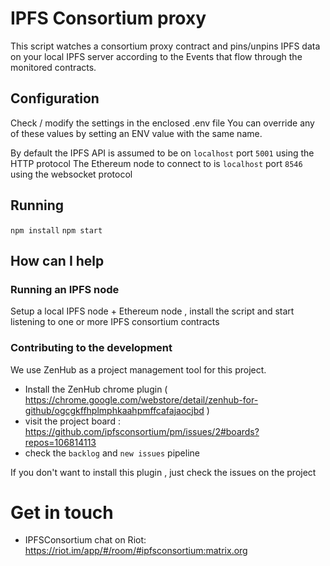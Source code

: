 # IPFS Consortium proxy

This script watches a consortium proxy contract and pins/unpins IPFS data on your local
IPFS server according to the Events that flow through the monitored contracts.

## Configuration

Check / modify the settings in the enclosed .env file
You can override any of these values by setting an ENV value with the same name.

By default the IPFS API is assumed to be on `localhost` port `5001` using the HTTP protocol
The Ethereum node to connect to is `localhost` port `8546` using the websocket protocol

## Running

`npm install`
`npm start`

## How can I help

### Running an IPFS node

Setup a local IPFS node + Ethereum node , install the script and start listening to one or more IPFS consortium contracts

### Contributing to the development

We use ZenHub as a project management tool for this project.

- Install the ZenHub chrome plugin ( https://chrome.google.com/webstore/detail/zenhub-for-github/ogcgkffhplmphkaahpmffcafajaocjbd )
- visit the project board : https://github.com/ipfsconsortium/pm/issues/2#boards?repos=106814113
- check the `backlog` and `new issues` pipeline 

If you don't want to install this plugin , just check the issues on the project 

# Get in touch

- IPFSConsortium chat on Riot: https://riot.im/app/#/room/#ipfsconsortium:matrix.org


